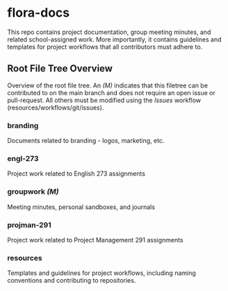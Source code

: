 # flora-docs

This repo contains project documentation, group meeting minutes, and related school-assigned work. More importantly, it contains guidelines and templates for project workflows that all contributors must adhere to.

## Root File Tree Overview

Overview of the root file tree. An *(M)* indicates that this filetree can be contributed to on the main branch and does not require an open issue or pull-request. All others must be modified using the *Issues* workflow (<link>resources/workflows/git/issues</link>).

### branding
Documents related to branding - logos, marketing, etc.

### engl-273
Project work related to English 273 assignments

### groupwork *(M)*
Meeting minutes, personal sandboxes, and journals

### projman-291
Project work related to Project Management 291 assignments

### resources
Templates and guidelines for project workflows, including naming conventions and contributing to repositories.